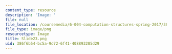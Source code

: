 ```yaml
---
content_type: resource
description: 'Image: '
file: null
file_location: /coursemedia/6-004-computation-structures-spring-2017/386f6b54bc5a9d726f41408893285d29_Slide23.png
file_type: image/png
resourcetype: Image
title: Slide23.png
uid: 386f6b54-bc5a-9d72-6f41-408893285d29
---
```

